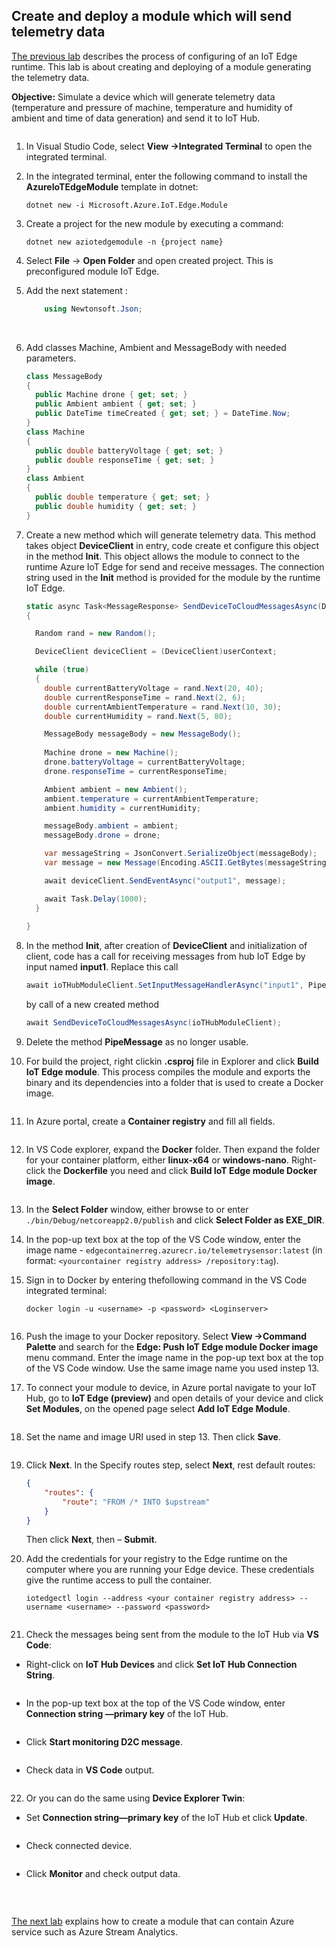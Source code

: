 ## Create and deploy a module which will send telemetry data



[The previous lab](/Lab%203%20-%20Configure%20an%20IoT%20Edge%20runtime) describes the process of configuring of an IoT Edge runtime. This lab is about creating and deploying of a module generating the telemetry data.

**Objective:** Simulate a device which will generate telemetry data (temperature and pressure of machine, temperature and humidity of ambient and time of data generation) and send it to IoT Hub.



<img src="../img/lab_4.png" alt="">


1. In Visual Studio Code, select **View ->Integrated Terminal** to open the integrated terminal.

2. In the integrated terminal, enter the following command to install the **AzureIoTEdgeModule** template in dotnet:

   `dotnet new -i Microsoft.Azure.IoT.Edge.Module`

3. Create a project for the new module by executing a command:

   `dotnet new aziotedgemodule -n {project name}`

4. Select **File** -> **Open Folder** and open created project. This is preconfigured module IoT Edge.

5. Add the next statement :

      ```c#
          using Newtonsoft.Json;
      ```

      ​

6. Add classes Machine, Ambient and MessageBody with needed parameters.

      ```c#
      class MessageBody
      {
        public Machine drone { get; set; }
        public Ambient ambient { get; set; }
        public DateTime timeCreated { get; set; } = DateTime.Now;
      }
      class Machine
      {
        public double batteryVoltage { get; set; }
        public double responseTime { get; set; }         
      }
      class Ambient
      {
        public double temperature { get; set; }
        public double humidity { get; set; }         
      }
      ```


7. Create a new method which will generate telemetry data. This method takes object **DeviceClient** in entry, code create et configure this object in the method **Init**. This object allows the module to connect to the runtime Azure IoT Edge for send and receive messages. The connection string used in the **Init** method is provided for the module by the runtime IoT Edge.

   ```c#
   static async Task<MessageResponse> SendDeviceToCloudMessagesAsync(DeviceClient userContext)
   {

     Random rand = new Random();

     DeviceClient deviceClient = (DeviceClient)userContext;

     while (true)
     {                
       double currentBatteryVoltage = rand.Next(20, 40);
       double currentResponseTime = rand.Next(2, 6); 
       double currentAmbientTemperature = rand.Next(10, 30);
       double currentHumidity = rand.Next(5, 80);

       MessageBody messageBody = new MessageBody();
       
       Machine drone = new Machine();
       drone.batteryVoltage = currentBatteryVoltage;
       drone.responseTime = currentResponseTime;

       Ambient ambient = new Ambient();
       ambient.temperature = currentAmbientTemperature;
       ambient.humidity = currentHumidity;

       messageBody.ambient = ambient;
       messageBody.drone = drone;

       var messageString = JsonConvert.SerializeObject(messageBody);
       var message = new Message(Encoding.ASCII.GetBytes(messageString));

       await deviceClient.SendEventAsync("output1", message);

       await Task.Delay(1000);
     }
     
   }
   ```


8. In the method **Init**, after creation of **DeviceClient** and initialization of client, code has a call for receiving messages from hub IoT Edge by input named **input1**. Replace this call

   ```c#
   await ioTHubModuleClient.SetInputMessageHandlerAsync("input1", PipeMessage, ioTHubModuleClient);
   ```

   by call of a new created method

   ```c#
   await SendDeviceToCloudMessagesAsync(ioTHubModuleClient);
   ```


9. Delete the method **PipeMessage** as no longer usable.

10. For build the project, right clickin **.csproj** file in Explorer and click **Build IoT Edge module**. This process compiles the module and exports the binary and its dependencies into a folder that is used to create a Docker image.

  <img src="../img/lab_4_0.png" alt="">


11. In Azure portal, create a **Container registry** and fill all fields.

   <img src="../img/lab_4_1.png" alt="">


12. In VS Code explorer, expand the **Docker** folder. Then expand the folder for your container platform, either **linux-x64** or **windows-nano**. Right-click the **Dockerfile** you need and click **Build IoT Edge module Docker image**.

    <img src="../img/lab_4_2.png" alt="">


13. In the **Select Folder** window, either browse to or enter `./bin/Debug/netcoreapp2.0/publish` and click **Select Folder as EXE_DIR**.

14. In the pop-up text box at the top of the VS Code window, enter the image name - `edgecontainerreg.azurecr.io/telemetrysensor:latest` (in format: `<yourcontainer registry address> /repository:tag`).

15. Sign in to Docker by entering thefollowing command in the VS Code integrated terminal:

    `docker login -u <username> -p <password> <Loginserver>`

    <img src="../img/lab_4_3.png" alt="">


16. Push the image to your Docker repository. Select **View ->Command Palette** and search for the **Edge: Push IoT Edge module Docker image** menu command. Enter the image name in the pop-up text box at the top of the VS Code window. Use the same image name you used instep 13.

17. To connect your module to device, in Azure portal navigate to your IoT Hub, go to **IoT Edge (preview)** and open details of your device and click **Set Modules**, on the opened page select **Add IoT Edge Module**.

    <img src="../img/lab_4_4.png" alt="">


18. Set the name and image URI used in step 13. Then click **Save**.

    <img src="../img/lab_4_5.png" alt="">


19. Click **Next**. In the Specify routes step, select **Next**, rest default routes:

    ```json
    {
    	"routes": {
    		"route": "FROM /* INTO $upstream"
    	}
    }
    ```

    Then click **Next**, then – **Submit**.


20. Add the credentials for your registry to the Edge runtime on the computer where you are running your Edge device. These credentials give the runtime access to pull the container.

    `iotedgectl login --address <your container registry address> --username <username> --password <password>`

    <img src="../img/lab_4_6.png" alt="">


21. Check the messages being sent from the module to the IoT Hub via **VS Code**:

   - Right-click on **IoT Hub Devices** and click **Set IoT Hub Connection String**.

     <img src="../img/lab_4_7.png" alt="">

   - In the pop-up text box at the top of the VS Code window, enter **Connection string —primary key** of the IoT Hub.

     <img src="../img/lab_4_8.png" alt="">

   - Click **Start monitoring D2C message**.

     <img src="../img/lab_4_9.png" alt="">

   - Check data in **VS Code** output.

     <img src="../img/lab_4_10.png" alt="">





22. Or you can do the same using **Device Explorer Twin**:

   - Set **Connection string—primary key** of the IoT Hub et click **Update**.

     <img src="../img/lab_4_11.png" alt="">

   - Check connected device.

     <img src="../img/lab_4_12.png" alt="">

   - Click **Monitor** and check output data.

     <img src="../img/lab_4_13.png" alt="">

     ​


[The next lab](/Lab%205%20-%20Create%20and%20deploy%20a%20Stream%20Analytics%20module) explains how to create a module that can contain Azure service such as Azure Stream Analytics.